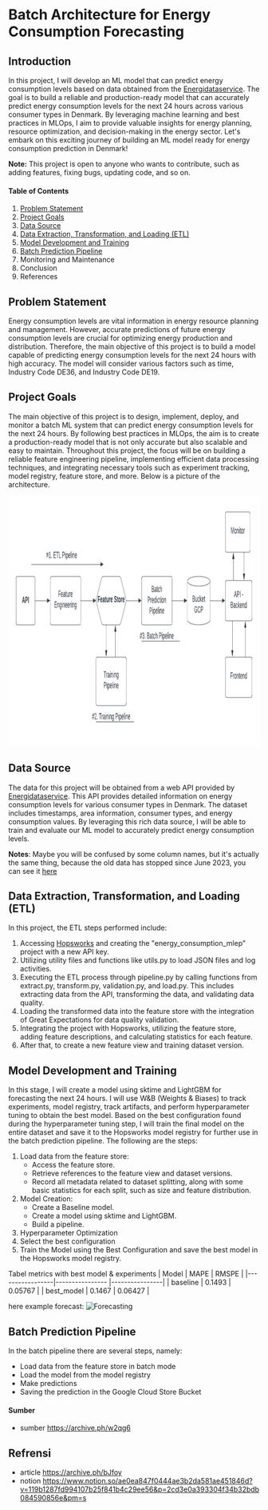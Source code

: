 # Batch Architecture for Energy Consumption Forecasting
## Introduction

In this project, I will develop an ML model that can predict energy consumption levels based on data obtained from the [Energidataservice](https://www.energidataservice.dk/). The goal is to build a reliable and production-ready model that can accurately predict energy consumption levels for the next 24 hours across various consumer types in Denmark. By leveraging machine learning and best practices in MLOps, I aim to provide valuable insights for energy planning, resource optimization, and decision-making in the energy sector. Let's embark on this exciting journey of building an ML model ready for energy consumption prediction in Denmark!

**Note:** This project is open to anyone who wants to contribute, such as adding features, fixing bugs, updating code, and so on.
 
#### Table of Contents
1. [Problem Statement](#problem-statement)
2. [Project Goals](#project-goals)
3. [Data Source](#data-source)
4. [Data Extraction, Transformation, and Loading (ETL)](#etl-pipeline)
5. [Model Development and Training](#model_training)
6. [Batch Prediction Pipeline](#batch-prediction)
7. Monitoring and Maintenance
8. Conclusion
9. References

## Problem Statement<a name="problem-statement"></a>
Energy consumption levels are vital information in energy resource planning and management. However, accurate predictions of future energy consumption levels are crucial for optimizing energy production and distribution. Therefore, the main objective of this project is to build a model capable of predicting energy consumption levels for the next 24 hours with high accuracy. The model will consider various factors such as time, Industry Code DE36, and Industry Code DE19.

## Project Goals<a name="project-goals"></a>
The main objective of this project is to design, implement, deploy, and monitor a batch ML system that can predict energy consumption levels for the next 24 hours. By following best practices in MLOps, the aim is to create a production-ready model that is not only accurate but also scalable and easy to maintain. Throughout this project, the focus will be on building a reliable feature engineering pipeline, implementing efficient data processing techniques, and integrating necessary tools such as experiment tracking, model registry, feature store, and more. Below is a picture of the architecture.


<img src="output/flowchart.png" alt="architecture MLOps" width="700" height="500">


## Data Source<a name="data-source"></a>
The data for this project will be obtained from a web API provided by [Energidataservice](https://www.energidataservice.dk/tso-electricity/ConsumptionDK3619codehour).
This API provides detailed information on energy consumption levels for various consumer types in Denmark. The dataset includes timestamps, area information, consumer types, and energy consumption values. By leveraging this rich data source, I will be able to train and evaluate our ML model to accurately predict energy consumption levels.

**Notes**: Maybe you will be confused by some column names, but it's actually the same thing, because the old data has stopped since June 2023, you can see it [here](https://www.energidataservice.dk/tso-electricity/ConsumptionDE35Hour)

## Data Extraction, Transformation, and Loading (ETL)<a name="etl-pipeline"></a>

In this project, the ETL steps performed include:

1. Accessing [Hopsworks](hopsworks.ai) and creating the "energy_consumption_mlep" project with a new API key.
2. Utilizing utility files and functions like utils.py to load JSON files and log activities.
3. Executing the ETL process through pipeline.py by calling functions from extract.py, transform.py, validation.py, and load.py. This includes extracting data from the API, transforming the data, and validating data quality.
4. Loading the transformed data into the feature store with the integration of Great Expectations for data quality validation.
5. Integrating the project with Hopsworks, utilizing the feature store, adding feature descriptions, and calculating statistics for each feature.
6. After that, to create a new feature view and training dataset version.

## Model Development and Training<a name="model_training"></a>

In this stage, I will create a model using sktime and LightGBM for forecasting the next 24 hours. I will use W&B (Weights & Biases) to track experiments, model registry, track artifacts, and perform hyperparameter tuning to obtain the best model. Based on the best configuration found during the hyperparameter tuning step, I will train the final model on the entire dataset and save it to the Hopsworks model registry for further use in the batch prediction pipeline. The following are the steps:

1. Load data from the feature store:
    - Access the feature store.
    - Retrieve references to the feature view and dataset versions.
    - Record all metadata related to dataset splitting, along with some basic statistics for each split, such as size and feature distribution.
2. Model Creation:
    - Create a Baseline model.
    - Create a model using sktime and LightGBM.
    - Build a pipeline.
3. Hyperparameter Optimization
4. Select the best configuration 
5. Train the Model using the Best Configuration and save the best model in the Hopsworks model registry.

Tabel metrics with best model & experiments
| Model           |      MAPE       |      RMSPE     |
|-----------------|---------------- |----------------|
| baseline        |      0.1493     |     0.05767    |
| best_model      |      0.1467     |     0.06427    |


here example forecast:
![Forecasting](output/image_forecast/image_forecast.png)

## Batch Prediction Pipeline<a name="batch-prediction"></a>
In the batch pipeline there are several steps, namely:
- Load data from the feature store in batch mode
- Load the model from the model registry
- Make predictions
- Saving the prediction in the Google Cloud Store Bucket




#### Sumber 
- sumber https://archive.ph/w2qg6


## Refrensi
- article https://archive.ph/bJfoy
- notion https://www.notion.so/ae0ea847f0444ae3b2da581ae451846d?v=119b1287fd994107b25f841b4c29ee56&p=2cd3e0a393304f34b32bdb084590856e&pm=s

